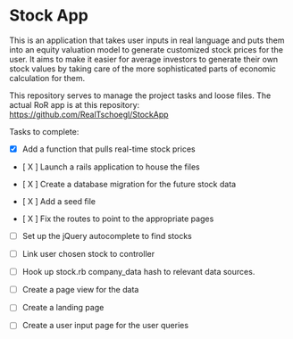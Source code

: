 Stock App
=========

This is an application that takes user inputs in real language and puts them into an equity valuation model to generate customized stock prices for the user.  It aims to make it easier for average investors to generate their own stock values by taking care of the more sophisticated parts of economic calculation for them.

This repository serves to manage the project tasks and loose files.  The actual RoR app is at this repository: https://github.com/RealTschoegl/StockApp

Tasks to complete:

- [X] Add a function that pulls real-time stock prices

- [ X ] Launch a rails application to house the files

- [ X ] Create a database migration for the future stock data

- [ X ] Add a seed file 

- [ X ] Fix the routes to point to the appropriate pages

- [   ] Set up the jQuery autocomplete to find stocks

- [   ] Link user chosen stock to controller 

- [   ] Hook up stock.rb company_data hash to relevant data sources. 

- [   ] Create a page view for the data

- [   ] Create a landing page

- [   ] Create a user input page for the user queries
